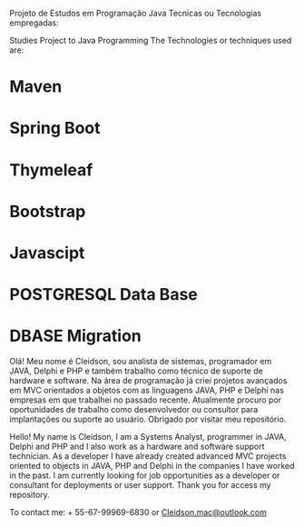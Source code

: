 Projeto de Estudos em Programação Java
Tecnicas ou Tecnologias empregadas:

Studies Project to Java Programming
The Technologies or techniques used are:

# Maven
# Spring Boot
# Thymeleaf
# Bootstrap
# Javascipt
# POSTGRESQL Data Base
# DBASE Migration


Olá! Meu nome é Cleidson, sou analista de sistemas, programador em JAVA, Delphi e PHP e também trabalho como técnico 
de suporte de hardware e software. Na área de programação já criei projetos avançados em MVC orientados a objetos com 
as linguagens JAVA, PHP e Delphi nas empresas em que trabalhei no passado recente. Atualmente procuro por oportunidades 
de trabalho como desenvolvedor ou consultor para implantações ou suporte ao usuário. Obrigado por visitar meu repositório.

Hello! My name is Cleidson, I am a Systems Analyst, programmer in JAVA, Delphi and PHP and I also work as a hardware and 
software support technician. As a developer I have already created advanced MVC projects oriented to objects in JAVA, PHP 
and Delphi in the companies I have worked in the past. I am currently looking for job opportunities as a developer or 
consultant for deployments or user support. Thank you for access my repository.

To contact me: + 55-67-99969-6830 or Cleidson.mac@outlook.com